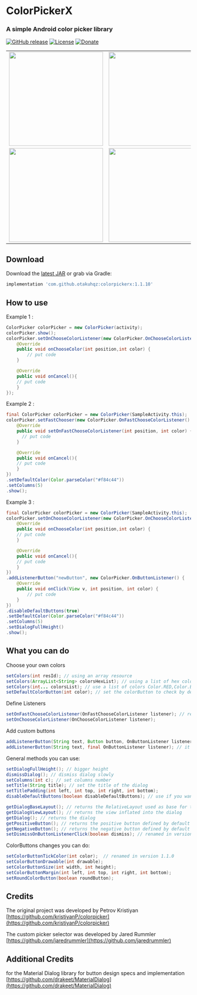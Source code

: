 # ColorPickerX

### A simple Android color picker library
[![GitHub release](https://img.shields.io/github/release/otakuhqz/ColorPickerX.svg?style=for-the-badge)](https://github.com/otakuhqz/ColorPickerX/releases)
[![License](https://img.shields.io/badge/License-GPL%20v3-blue.svg?style=for-the-badge)](https://github.com/otakuhqz/colorpickerx/blob/main/LICENSE)
[![Donate](https://img.shields.io/badge/Paypal-Donate-red?style=for-the-badge&logo=paypal)](https://www.paypal.com/paypalme/saulhenriquez)

<table>
    <tr>
        <td><img src="https://raw.github.com/otakuhqz/colorpicker/master/screen1.jpg" width="256" /></td>
        <td><img src="https://raw.github.com/otakuhqz/colorpicker/master/screen2.jpg" width="256" /></td>
    </tr>
    <tr>
        <td><img src="https://raw.github.com/otakuhqz/colorpicker/master/screen3.jpg" width="256" /></td>
        <td><img src="https://raw.github.com/otakuhqz/colorpicker/master/screen4.jpg" width="256" /></td>
    </tr>
</table>

## Download ##

Download the [latest JAR](https://github.com/otakuhqz/colorpicker/packages/670377) or grab via Gradle:

```groovy
implementation 'com.github.otakuhqz:colorpickerx:1.1.10'
```

## How to use ##

  Example 1 : 
```java
ColorPicker colorPicker = new ColorPicker(activity);
colorPicker.show();
colorPicker.setOnChooseColorListener(new ColorPicker.OnChooseColorListener() {
	@Override
	public void onChooseColor(int position,int color) {
	    // put code
	}

	@Override
	public void onCancel(){
	// put code
	}
});
```  
  Example 2 : 
```java
final ColorPicker colorPicker = new ColorPicker(SampleActivity.this);
colorPicker.setFastChooser(new ColorPicker.OnFastChooseColorListener() {
	@Override
	public void setOnFastChooseColorListener(int position, int color) {
	  // put code
	}

	@Override
	public void onCancel(){
	// put code
	}
})
.setDefaultColor(Color.parseColor("#f84c44"))
.setColumns(5)
.show();
```
  Example 3 : 
```java
final ColorPicker colorPicker = new ColorPicker(SampleActivity.this);
colorPicker.setOnChooseColorListener(new ColorPicker.OnChooseColorListener() {
	@Override
	public void onChooseColor(int position,int color) {
	// put code
	}

	@Override
	public void onCancel(){
	// put code
	}
})
.addListenerButton("newButton", new ColorPicker.OnButtonListener() {
	@Override
	public void onClick(View v, int position, int color) {
	    // put code
	}
})
.disableDefaultButtons(true)
.setDefaultColor(Color.parseColor("#f84c44"))
.setColumns(5)
.setDialogFullHeight()
.show();
```

## What you can do ##

Choose your own colors

```java
setColors(int resId); // using an array resource
setColors(ArrayList<String> colorsHexList); // using a list of hex colors
setColors(int... colorsList); // use a list of colors Color.RED,Color.Black etc
setDefaultColorButton(int color); // set the colorButton to check by default
```

Define Listeners

```java
setOnFastChooseColorListener(OnFastChooseColorListener listener); // renamed in version 1.1.0
setOnChooseColorListener(OnChooseColorListener listener);
```

Add custom buttons

```java
addListenerButton(String text, Button button, OnButtonListener listener); // custom button
addListenerButton(String text, final OnButtonListener listener); // it will generate a button with default style
```

General methods you can use:

```java
setDialogFullHeight(); // bigger height
dismissDialog(); // dismiss dialog slowly
setColumns(int c); // set columns number
setTitle(String title); // set the title of the dialog
setTitlePadding(int left, int top, int right, int bottom);
disableDefaultButtons(boolean disableDefaultButtons); // use if you want to implement your own buttons

getDialogBaseLayout(); // returns the RelativeLayout used as base for the dialog
getDialogViewLayout(); // returns the view inflated into the dialog
getDialog(); // returns the dialog
getPositiveButton(); // returns the positive button defined by default
getNegativeButton(); // returns the negative button defined by default
setDismissOnButtonListenerClick(boolean dismiss); // renamed in version 1.1.0
```

ColorButtons changes you can do:

```java
setColorButtonTickColor(int color);  // renamed in version 1.1.0
setColorButtonDrawable(int drawable);
setColorButtonSize(int width, int height);
setColorButtonMargin(int left, int top, int right, int bottom);
setRoundColorButton(boolean roundButton);
```

## Credits
The original project was developed by Petrov Kristiyan
[https://github.com/kristiyanP/colorpicker](https://github.com/kristiyanP/colorpicker)

The custom picker selector was developed by Jared Rummler 
[https://github.com/jaredrummler](https://github.com/jaredrummler)

## Additional Credits ##
for the Material Dialog library for button design specs and implementation
  [https://github.com/drakeet/MaterialDialog](https://github.com/drakeet/MaterialDialog)